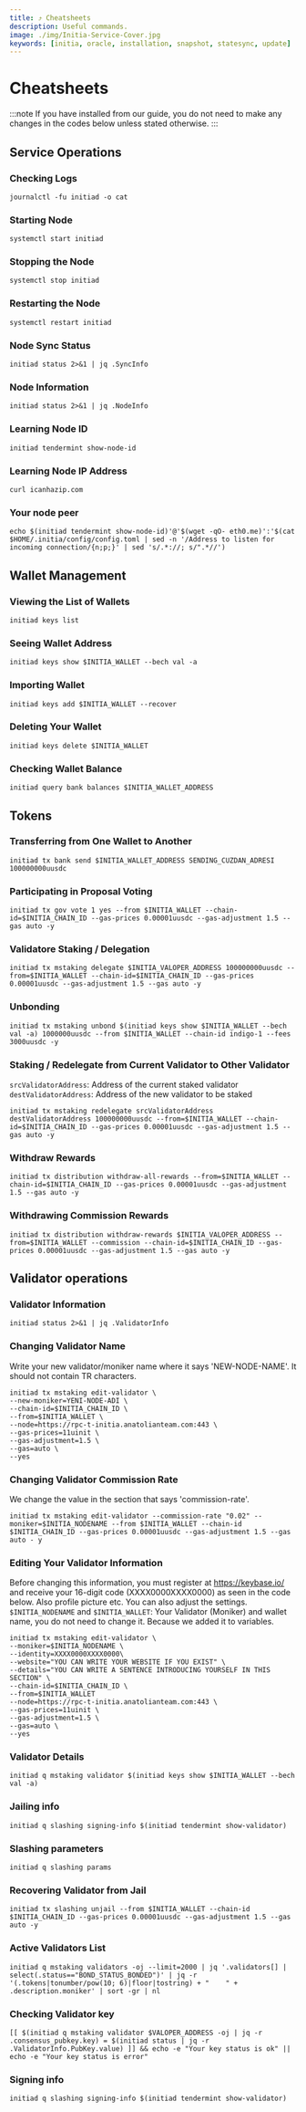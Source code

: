 ```yaml
---
title: ⤴️ Cheatsheets
description: Useful commands.
image: ./img/Initia-Service-Cover.jpg
keywords: [initia, oracle, installation, snapshot, statesync, update]
---
```


# Cheatsheets 
:::note
If you have installed from our guide, you do not need to make any changes in the codes below unless stated otherwise.
:::

## Service Operations

### Checking Logs
```
journalctl -fu initiad -o cat
```

### Starting Node
```
systemctl start initiad
```

### Stopping the Node
```
systemctl stop initiad
```

### Restarting the Node
```
systemctl restart initiad
```

### Node Sync Status
```
initiad status 2>&1 | jq .SyncInfo
```

### Node Information
```
initiad status 2>&1 | jq .NodeInfo
```

### Learning Node ID
```
initiad tendermint show-node-id
```

### Learning Node IP Address
```
curl icanhazip.com
```

### Your node peer
```
echo $(initiad tendermint show-node-id)'@'$(wget -qO- eth0.me)':'$(cat $HOME/.initia/config/config.toml | sed -n '/Address to listen for incoming connection/{n;p;}' | sed 's/.*://; s/".*//')
```

## Wallet Management

### Viewing the List of Wallets
```
initiad keys list
```

### Seeing Wallet Address
```
initiad keys show $INITIA_WALLET --bech val -a
```

### Importing Wallet
```
initiad keys add $INITIA_WALLET --recover
```

### Deleting Your Wallet
```
initiad keys delete $INITIA_WALLET
```

### Checking Wallet Balance
```
initiad query bank balances $INITIA_WALLET_ADDRESS
```

## Tokens

### Transferring from One Wallet to Another
```
initiad tx bank send $INITIA_WALLET_ADDRESS SENDING_CUZDAN_ADRESI 100000000uusdc
```

### Participating in Proposal Voting
```
initiad tx gov vote 1 yes --from $INITIA_WALLET --chain-id=$INITIA_CHAIN_ID --gas-prices 0.00001uusdc --gas-adjustment 1.5 --gas auto -y
```

### Validatore Staking / Delegation
```
initiad tx mstaking delegate $INITIA_VALOPER_ADDRESS 100000000uusdc --from=$INITIA_WALLET --chain-id=$INITIA_CHAIN_ID --gas-prices 0.00001uusdc --gas-adjustment 1.5 --gas auto -y
```
### Unbonding
```
initiad tx mstaking unbond $(initiad keys show $INITIA_WALLET --bech val -a) 1000000uusdc --from $INITIA_WALLET --chain-id indigo-1 --fees 3000uusdc -y
```

### Staking / Redelegate from Current Validator to Other Validator
`srcValidatorAddress`: Address of the current staked validator
`destValidatorAddress`: Address of the new validator to be staked
```
initiad tx mstaking redelegate srcValidatorAddress destValidatorAddress 100000000uusdc --from=$INITIA_WALLET --chain-id=$INITIA_CHAIN_ID --gas-prices 0.00001uusdc --gas-adjustment 1.5 --gas auto -y
```

### Withdraw Rewards
```
initiad tx distribution withdraw-all-rewards --from=$INITIA_WALLET --chain-id=$INITIA_CHAIN_ID --gas-prices 0.00001uusdc --gas-adjustment 1.5 --gas auto -y
```

### Withdrawing Commission Rewards

```
initiad tx distribution withdraw-rewards $INITIA_VALOPER_ADDRESS --from=$INITIA_WALLET --commission --chain-id=$INITIA_CHAIN_ID --gas-prices 0.00001uusdc --gas-adjustment 1.5 --gas auto -y
```

## Validator operations

### Validator Information
```
initiad status 2>&1 | jq .ValidatorInfo
```

### Changing Validator Name
Write your new validator/moniker name where it says 'NEW-NODE-NAME'. It should not contain TR characters.
```
initiad tx mstaking edit-validator \
--new-moniker=YENI-NODE-ADI \
--chain-id=$INITIA_CHAIN_ID \
--from=$INITIA_WALLET \
--node=https://rpc-t-initia.anatolianteam.com:443 \
--gas-prices=11uinit \
--gas-adjustment=1.5 \
--gas=auto \
--yes
```

### Changing Validator Commission Rate
We change the value in the section that says 'commission-rate'.
```
initiad tx mstaking edit-validator --commission-rate "0.02" --moniker=$INITIA_NODENAME --from $INITIA_WALLET --chain-id $INITIA_CHAIN_ID --gas-prices 0.00001uusdc --gas-adjustment 1.5 --gas auto - y
```

### Editing Your Validator Information
Before changing this information, you must register at https://keybase.io/ and receive your 16-digit code (XXXX0000XXXX0000) as seen in the code below. Also profile picture etc. You can also adjust the settings.
`$INITIA_NODENAME` and `$INITIA_WALLET`: Your Validator (Moniker) and wallet name, you do not need to change it. Because we added it to variables.
```
initiad tx mstaking edit-validator \
--moniker=$INITIA_NODENAME \
--identity=XXXX0000XXXX0000\
--website="YOU CAN WRITE YOUR WEBSITE IF YOU EXIST" \
--details="YOU CAN WRITE A SENTENCE INTRODUCING YOURSELF IN THIS SECTION" \
--chain-id=$INITIA_CHAIN_ID \
--from=$INITIA_WALLET
--node=https://rpc-t-initia.anatolianteam.com:443 \
--gas-prices=11uinit \
--gas-adjustment=1.5 \
--gas=auto \
--yes
```

### Validator Details
```
initiad q mstaking validator $(initiad keys show $INITIA_WALLET --bech val -a)
```

### Jailing info
```
initiad q slashing signing-info $(initiad tendermint show-validator)
```

### Slashing parameters
```
initiad q slashing params
```

### Recovering Validator from Jail
```
initiad tx slashing unjail --from $INITIA_WALLET --chain-id $INITIA_CHAIN_ID --gas-prices 0.00001uusdc --gas-adjustment 1.5 --gas auto -y
```

### Active Validators List
```
initiad q mstaking validators -oj --limit=2000 | jq '.validators[] | select(.status=="BOND_STATUS_BONDED")' | jq -r '(.tokens|tonumber/pow(10; 6)|floor|tostring) + " 	 " + .description.moniker' | sort -gr | nl
```

### Checking Validator key
```
[[ $(initiad q mstaking validator $VALOPER_ADDRESS -oj | jq -r .consensus_pubkey.key) = $(initiad status | jq -r .ValidatorInfo.PubKey.value) ]] && echo -e "Your key status is ok" || echo -e "Your key status is error"
```

### Signing info
```
initiad q slashing signing-info $(initiad tendermint show-validator)
```
